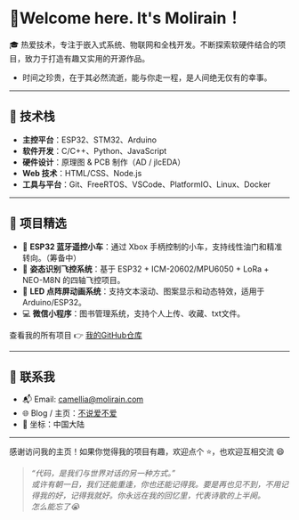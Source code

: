 # 👋Welcome here. It's Molirain！

🎓 热爱技术，专注于嵌入式系统、物联网和全栈开发。不断探索软硬件结合的项目，致力于打造有趣又实用的开源作品。
- 时间之珍贵，在于其必然流逝，能与你走一程，是人间绝无仅有的幸事。

---

## 🔧 技术栈

- **主控平台**：ESP32、STM32、Arduino
- **软件开发**：C/C++、Python、JavaScript
- **硬件设计**：原理图 & PCB 制作（AD / jlcEDA）
- **Web 技术**：HTML/CSS、Node.js
- **工具与平台**：Git、FreeRTOS、VSCode、PlatformIO、Linux、Docker

---

## 📌 项目精选

- 🚗 **ESP32 蓝牙遥控小车**：通过 Xbox 手柄控制的小车，支持线性油门和精准转向。（筹备中）
- 🧭 **姿态识别飞控系统**：基于 ESP32 + ICM-20602/MPU6050 + LoRa + NEO-M8N 的四轴飞控项目。
- 🧩 **LED 点阵屏动画系统**：支持文本滚动、图案显示和动态特效，适用于 Arduino/ESP32。
- 💻 **微信小程序**：图书管理系统，支持个人上传、收藏、txt文件。

查看我的所有项目 👉 [我的GitHub仓库](https://github.com/Molirain-jy)

---

## 📨 联系我

- 📬 Email: camellia@molirain.com
- 🌐 Blog / 主页：[不说爱不爱](https://blog.molirain.com) 
- 📌 坐标：中国大陆

---

感谢访问我的主页！如果你觉得我的项目有趣，欢迎点个 ⭐️，也欢迎互相交流 😄

> _“代码，是我们与世界对话的另一种方式。”_<br>
> _或许有朝一日，我们还能重逢，你也还能记得我。要是再也见不到，不用记得我的好，记得我就好。你永远在我的回忆里，代表诗歌的上半阕。_<br>
> _怎么能忘了😭_
